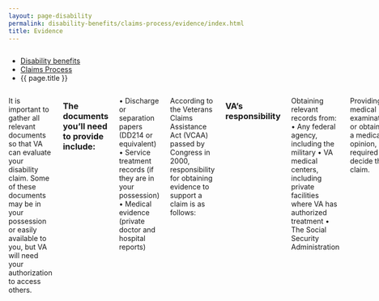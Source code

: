 ```yaml
---
layout: page-disability
permalink: disability-benefits/claims-process/evidence/index.html
title: Evidence
---
```


<div class="splash" markdown="0">
<div class="row" markdown="0">
<div class="small-12 columns" markdown="0">

<ul class="breadcrumbs" role="menubar" aria-label="Primary">
<li class="parent"><a href="{{ site.url }}/disability-benefits/">Disability benefits</a></li>
<li class="parent"><a href="{{ site.url }}/disability-benefits/claims-process/">Claims Process</a></li>
<li class="active">{{ page.title }}</li>
</ul>

</div>
</div>
</div>

<div class="main" role="main" markdown="0">
<div class="section one" markdown="0">
<div class="primary" markdown="0">
<div class="row" markdown="0">
<div class="small-12 columns" markdown="1">

It is important to gather all relevant documents so that VA can evaluate your disability claim. Some of these documents may be in your possession or easily available to you, but VA will need your authorization to access others.

### The documents you’ll need to provide include:
•	Discharge or separation papers (DD214 or equivalent)
•	Service treatment records (if they are in your possession)
•	Medical evidence (private doctor and hospital reports)

According to the Veterans Claims Assistance Act (VCAA) passed by Congress in 2000, responsibility for obtaining evidence to support a claim is as follows:

### VA’s responsibility
Obtaining relevant records from:
•	Any federal agency, including the military
•	VA medical centers, including private facilities where VA has authorized treatment 
•	The Social Security Administration

Providing a medical examination or obtaining a medical opinion, if required to decide the claim.

### The Veteran’s responsibility 
Obtaining relevant records not held by a federal agency. This may include records from:
•	State or local governments
•	Private doctors and hospitals
•	Current or former employers

Note: VA may assist in obtaining these records.

Providing relevant information to VA so that records can be requested.

Example
A Veteran filed a disability claim that indicated previous treatment from a private doctor and a previous Social Security disability award. In this case, VA is responsible for obtaining the Social Security records and can assist in obtaining the private physician records. However, ultimate responsibility for obtaining the private records lies with the Veteran.

### Evidence Procedures for Fully Developed Claims and Standard Claims

#### Fully Developed Claims

The Fully Developed Claim program allows you to speed up the claim-resolution process. You need to submit the following when you file your formal claim:
•	All relevant service-treatment and personnel records
•	Any pertinent private medical records 

Disability benefit claims are considered fully developed when you have no more evidence to submit and the only assistance required from VA is obtaining federal records and facilitating or providing additional medical examinations or opinions. More information about this program is available on the Fully Developed Claims page.  

#### Standard Claims

Evidence procedures for standard claims place greater responsibility on VA to assemble relevant records from both federal sources and private sources that you identify and authorize.
These may include:
- Privately held evidence and information that you tell us about (such as records from a private doctor or hospital), and
- Records from state or local governments or current or former employers.

VA will provide a medical examination for you, or will get a medical opinion, if it’s required to make a claims decision.


</div>
</div>
</div>


</div>
